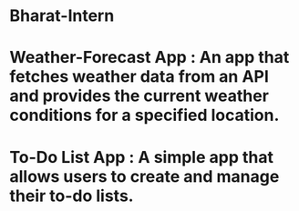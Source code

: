 # Bharat-Intern
# Weather-Forecast App : An app that fetches weather data from an API and provides the current weather conditions for a specified location.
# To-Do List App : A simple app that allows users to create and manage their to-do lists.
